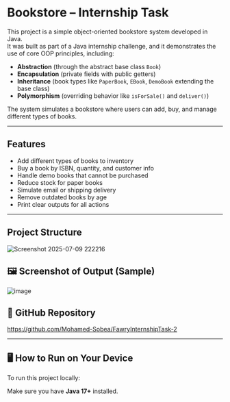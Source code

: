 # Bookstore – Internship Task

This project is a simple object-oriented bookstore system developed in Java.  
It was built as part of a Java internship challenge, and it demonstrates the use of core OOP principles, including:

- **Abstraction** (through the abstract base class `Book`)
- **Encapsulation** (private fields with public getters)
- **Inheritance** (book types like `PaperBook`, `EBook`, `DemoBook` extending the base class)
- **Polymorphism** (overriding behavior like `isForSale()` and `deliver()`)

The system simulates a bookstore where users can add, buy, and manage different types of books.

---

## Features

- Add different types of books to inventory
- Buy a book by ISBN, quantity, and customer info
- Handle demo books that cannot be purchased
- Reduce stock for paper books
- Simulate email or shipping delivery
- Remove outdated books by age
- Print clear outputs for all actions

---


## Project Structure
![Screenshot 2025-07-09 222216](https://github.com/user-attachments/assets/1b8e2b8b-96b3-43e7-972b-7c2b8b8a48fa)


## 🖼️ Screenshot of Output (Sample)

![image](https://github.com/user-attachments/assets/aa60201b-bb0f-4bf7-8754-1b2d179e528b)


## 🔗 GitHub Repository

https://github.com/Mohamed-Sobea/FawryInternshipTask-2

---

## 🖥️ How to Run on Your Device

To run this project locally:

 Make sure you have **Java 17+** installed.
